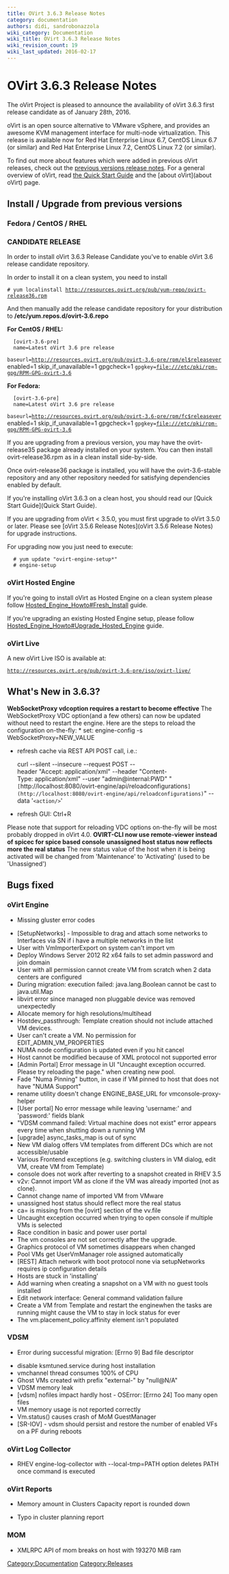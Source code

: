 ```yaml
---
title: OVirt 3.6.3 Release Notes
category: documentation
authors: didi, sandrobonazzola
wiki_category: Documentation
wiki_title: OVirt 3.6.3 Release Notes
wiki_revision_count: 19
wiki_last_updated: 2016-02-17
---
```


# OVirt 3.6.3 Release Notes

The oVirt Project is pleased to announce the availability of oVirt 3.6.3 first release candidate as of January 28th, 2016.

oVirt is an open source alternative to VMware vSphere, and provides an awesome KVM management interface for multi-node virtualization. This release is available now for Red Hat Enterprise Linux 6.7, CentOS Linux 6.7 (or similar) and Red Hat Enterprise Linux 7.2, CentOS Linux 7.2 (or similar).

To find out more about features which were added in previous oVirt releases, check out the [previous versions release notes](http://www.ovirt.org/Category:Releases). For a general overview of oVirt, read [ the Quick Start Guide](Quick_Start_Guide) and the [about oVirt](about oVirt) page.

## Install / Upgrade from previous versions

### Fedora / CentOS / RHEL

### CANDIDATE RELEASE

In order to install oVirt 3.6.3 Release Candidate you've to enable oVirt 3.6 release candidate repository.

In order to install it on a clean system, you need to install

`# yum localinstall `[`http://resources.ovirt.org/pub/yum-repo/ovirt-release36.rpm`](http://resources.ovirt.org/pub/yum-repo/ovirt-release36.rpm)

And then manually add the release candidate repository for your distribution to **/etc/yum.repos.d/ovirt-3.6.repo**

**For CentOS / RHEL:**

      [ovirt-3.6-pre]
      name=Latest oVirt 3.6 pre release
`baseurl=`[`http://resources.ovirt.org/pub/ovirt-3.6-pre/rpm/el$releasever`](http://resources.ovirt.org/pub/ovirt-3.6-pre/rpm/el$releasever)
      enabled=1
      skip_if_unavailable=1
      gpgcheck=1
`gpgkey=`[`file:///etc/pki/rpm-gpg/RPM-GPG-ovirt-3.6`](file:///etc/pki/rpm-gpg/RPM-GPG-ovirt-3.6)

**For Fedora:**

      [ovirt-3.6-pre]
      name=Latest oVirt 3.6 pre release
`baseurl=`[`http://resources.ovirt.org/pub/ovirt-3.6-pre/rpm/fc$releasever`](http://resources.ovirt.org/pub/ovirt-3.6-pre/rpm/fc$releasever)
      enabled=1
      skip_if_unavailable=1
      gpgcheck=1
`gpgkey=`[`file:///etc/pki/rpm-gpg/RPM-GPG-ovirt-3.6`](file:///etc/pki/rpm-gpg/RPM-GPG-ovirt-3.6)

If you are upgrading from a previous version, you may have the ovirt-release35 package already installed on your system. You can then install ovirt-release36.rpm as in a clean install side-by-side.

Once ovirt-release36 package is installed, you will have the ovirt-3.6-stable repository and any other repository needed for satisfying dependencies enabled by default.

If you're installing oVirt 3.6.3 on a clean host, you should read our [Quick Start Guide](Quick Start Guide).

If you are upgrading from oVirt < 3.5.0, you must first upgrade to oVirt 3.5.0 or later. Please see [oVirt 3.5.6 Release Notes](oVirt 3.5.6 Release Notes) for upgrade instructions.

For upgrading now you just need to execute:

      # yum update "ovirt-engine-setup*"
      # engine-setup

### oVirt Hosted Engine

If you're going to install oVirt as Hosted Engine on a clean system please follow [Hosted_Engine_Howto#Fresh_Install](Hosted_Engine_Howto#Fresh_Install) guide.

If you're upgrading an existing Hosted Engine setup, please follow [Hosted_Engine_Howto#Upgrade_Hosted_Engine](Hosted_Engine_Howto#Upgrade_Hosted_Engine) guide.

### oVirt Live

A new oVirt Live ISO is available at:

[`http://resources.ovirt.org/pub/ovirt-3.6-pre/iso/ovirt-live/`](http://resources.ovirt.org/pub/ovirt-3.6-pre/iso/ovirt-live/)

## What's New in 3.6.3?

<b>WebSocketProxy vdcoption requires a restart to become effective</b>
The WebSocketProxy VDC option(and a few others) can now be updated without need to restart the engine.
Here are the steps to reload the configuration on-the-fly:
\* set: engine-config -s WebSocketProxy=NEW_VALUE

*   refresh cache via REST API POST call, i.e.:

      curl --silent --insecure --request POST --header "Accept: application/xml" --header "Content-Type: application/xml" --user "admin@internal:PWD" "`[`http://localhost:8080/ovirt-engine/api/reloadconfigurations`](http://localhost:8080/ovirt-engine/api/reloadconfigurations)`" --data '`<action/>`'

*   refresh GUI: Ctrl+R

Please note that support for reloading VDC options on-the-fly will be most probably dropped in oVirt 4.0.
 <b>OVIRT-CLI now use remote-viewer instead of spicec for spice based console</b>
 <b>unassigned host status now reflects more the real status</b>
The new status value of the host when it is being activated will be changed from 'Maintenance' to 'Activating' (used to be 'Unassigned')

## Bugs fixed

### oVirt Engine

* Missing gluster error codes
 - [SetupNetworks] - Impossible to drag and attach some networks to Interfaces via SN if i have a multiple networks in the list
 - User with VmImporterExport on system can't import vm
 - Deploy Windows Server 2012 R2 x64 fails to set admin password and join domain
 - User with all permission cannot create VM from scratch when 2 data centers are configured
 - During migration: execution failed: java.lang.Boolean cannot be cast to java.util.Map
 - libvirt error since managed non pluggable device was removed unexpectedly
 - Allocate memory for high resolutions/multihead
 - Hostdev_passthrough: Template creation should not include attached VM devices.
 - User can't create a VM. No permission for EDIT_ADMIN_VM_PROPERTIES
 - NUMA node configuration is updated even if you hit cancel
 - Host cannot be modified because of XML protocol not supported error
 - [Admin Portal] Error message in UI "Uncaught exception occurred. Please try reloading the page." when creating new pool.
 - Fade "Numa Pinning" button, in case if VM pinned to host that does not have "NUMA Support"
 - rename utility doesn't change ENGINE_BASE_URL for vmconsole-proxy-helper
 - [User portal] No error message while leaving 'username:' and 'password:' fields blank
 - "VDSM <host name> command failed: Virtual machine does not exist" error appears every time when shutting down a running VM
 - [upgrade] async_tasks_map is out of sync
 - New VM dialog offers VM templates from different DCs which are not accessible/usable
 - Various Frontend exceptions (e.g. switching clusters in VM dialog, edit VM, create VM from Template)
 - console does not work after reverting to a snapshot created in RHEV 3.5
 - v2v: Cannot import VM as clone if the VM was already imported (not as clone).
 - Cannot change name of imported VM from VMware
 - unassigned host status should reflect more the real status
 - ca= is missing from the [ovirt] section of the vv.file
 - Uncaught exception occurred when trying to open console if multiple VMs is selected
 - Race condition in basic and power user portal
 - The vm consoles are not set correctly after the upgrade.
 - Graphics protocol of VM sometimes disappears when changed
 - Pool VMs get UserVmManager role assigned automatically
 - [REST] Attach network with boot protocol none via setupNetworks requires ip configuration details
 - Hosts are stuck in 'installing'
 - Add warning when creating a snapshot on a VM with no guest tools installed
 - Edit network interface: General command validation failure
 - Create a VM from Template and restart the enginewhen the tasks are running might cause the VM to stay in lock status for ever
 - The vm.placement_policy.affinity element isn't populated

### VDSM

* Error during successful migration: [Errno 9] Bad file descriptor
 - disable ksmtuned.service during host installation
 - vmchannel thread consumes 100% of CPU
 - Ghost VMs created with prefix "external-" by "null@N/A"
 - VDSM memory leak
 - [vdsm] nofiles impact hardly host - OSError: [Errno 24] Too many open files
 - VM memory usage is not reported correctly
 - Vm.status() causes crash of MoM GuestManager
 - [SR-IOV] - vdsm should persist and restore the number of enabled VFs on a PF during reboots

### oVirt Log Collector

* RHEV engine-log-collector with --local-tmp=PATH option deletes PATH once command is executed

### oVirt Reports

* Memory amount in Clusters Capacity report is rounded down
 - Typo in cluster planning report

### MOM

* XMLRPC API of mom breaks on host with 193270 MiB ram

<Category:Documentation> <Category:Releases>
